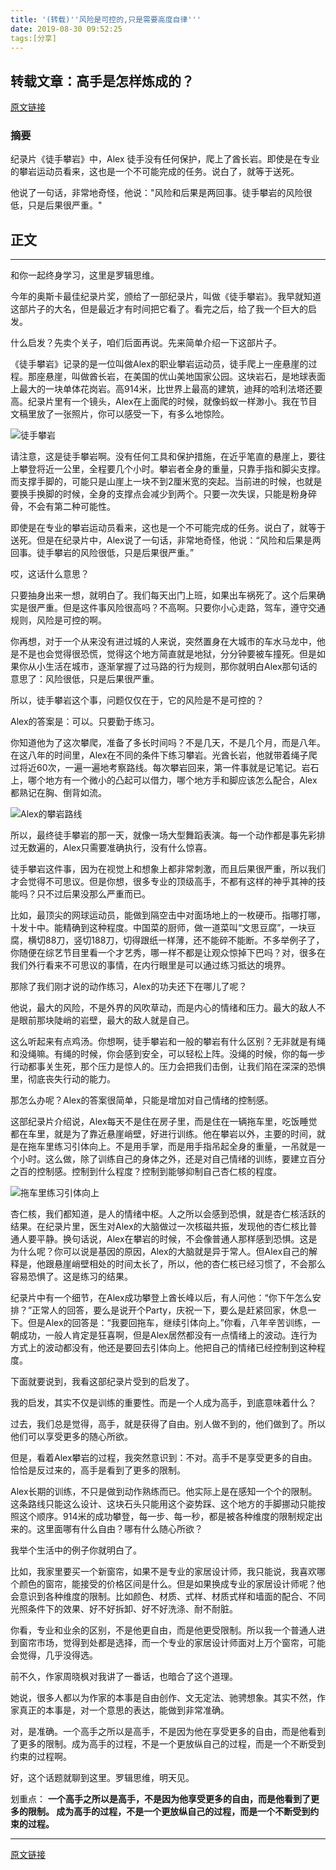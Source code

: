 ```yaml
---
title: '(转载)''风险是可控的,只是需要高度自律'''
date: 2019-08-30 09:52:25
tags:[分享]
---
```


## 转载文章：高手是怎样炼成的？
[原文链接](http://jsomers.net/blog/speed-matters)

### 摘要
纪录片《徒手攀岩》中，Alex 徒手没有任何保护，爬上了酋长岩。即使是在专业的攀岩运动员看来，这也是一个不可能完成的任务。说白了，就等于送死。

他说了一句话，非常地奇怪，他说："风险和后果是两回事。徒手攀岩的风险很低，只是后果很严重。"

<!-- more -->

## 正文
----
和你一起终身学习，这里是罗辑思维。

今年的奥斯卡最佳纪录片奖，颁给了一部纪录片，叫做《徒手攀岩》。我早就知道这部片子的大名，但是最近才有时间把它看了。看完之后，给了我一个巨大的启发。

什么启发？先卖个关子，咱们后面再说。先来简单介绍一下这部片子。

《徒手攀岩》记录的是一位叫做Alex的职业攀岩运动员，徒手爬上一座悬崖的过程。那座悬崖，叫做酋长岩，在美国的优山美地国家公园。这块岩石，是地球表面上最大的一块单体花岗岩。高914米，比世界上最高的建筑，迪拜的哈利法塔还要高。纪录片里有一个镜头，Alex在上面爬的时候，就像蚂蚁一样渺小。我在节目文稿里放了一张照片，你可以感受一下，有多么地惊险。

![徒手攀岩](http://www.luojiji.com/data/attachment/forum/201905/22/104231kxjjjjwxu9ajzphl.jpg "徒手攀岩")

请注意，这是徒手攀岩啊。没有任何工具和保护措施，在近乎笔直的悬崖上，要往上攀登将近一公里，全程要几个小时。攀岩者全身的重量，只靠手指和脚尖支撑。而支撑手脚的，可能只是山崖上一块不到2厘米宽的突起。当前进的时候，也就是要换手换脚的时候，全身的支撑点会减少到两个。只要一次失误，只能是粉身碎骨，不会有第二种可能性。

即使是在专业的攀岩运动员看来，这也是一个不可能完成的任务。说白了，就等于送死。但是在纪录片中，Alex说了一句话，非常地奇怪，他说：“风险和后果是两回事。徒手攀岩的风险很低，只是后果很严重。”

哎，这话什么意思？

只要抽身出来一想，就明白了。我们每天出门上班，如果出车祸死了。这个后果确实是很严重。但是这件事风险很高吗？不高啊。只要你小心走路，驾车，遵守交通规则，风险是可控的啊。

你再想，对于一个从来没有进过城的人来说，突然置身在大城市的车水马龙中，他是不是也会觉得很恐慌，觉得这个地方简直就是地狱，分分钟要被车撞死。但是如果你从小生活在城市，逐渐掌握了过马路的行为规则，那你就明白Alex那句话的意思了：风险很低，只是后果很严重。

所以，徒手攀岩这个事，问题仅仅在于，它的风险是不是可控的？

Alex的答案是：可以。只要勤于练习。

你知道他为了这次攀爬，准备了多长时间吗？不是几天，不是几个月，而是八年。在这八年的时间里，Alex在不同的条件下练习攀岩。光酋长岩，他就带着绳子爬过将近60次，一遍一遍地考察路线。每次攀岩回来，第一件事就是记笔记。岩石上，哪个地方有一个微小的凸起可以借力，哪个地方手和脚应该怎么配合，Alex都熟记在胸、倒背如流。

![Alex的攀岩路线](http://www.luojiji.com/data/attachment/forum/201905/22/104302ifb8aoxtmopkkgf0.jpg "Alex的攀岩路线")

所以，最终徒手攀岩的那一天，就像一场大型舞蹈表演。每一个动作都是事先彩排过无数遍的，Alex只需要准确执行，没有什么惊喜。

徒手攀岩这件事，因为在视觉上和想象上都非常刺激，而且后果很严重，所以我们才会觉得不可思议。但是你想，很多专业的顶级高手，不都有这样的神乎其神的技能吗？只不过后果没那么严重而已。

比如，最顶尖的网球运动员，能做到隔空击中对面场地上的一枚硬币。指哪打哪，十发十中。能精确到这种程度。中国菜的厨师，做一道菜叫“文思豆腐”，一块豆腐，横切88刀，竖切188刀，切得跟纸一样薄，还不能碎不能断。不多举例子了，你随便在综艺节目里看一个才艺秀，哪一样不都是让观众惊掉下巴吗？对，很多在我们外行看来不可思议的事情，在内行眼里是可以通过练习抵达的境界。

那除了我们刚才说的动作练习，Alex的功夫还下在哪儿了呢？

他说，最大的风险，不是外界的风吹草动，而是内心的情绪和压力。最大的敌人不是眼前那块陡峭的岩壁，最大的敌人就是自己。

这么听起来有点鸡汤。你想啊，徒手攀岩和一般的攀岩有什么区别？无非就是有绳和没绳嘛。有绳的时候，你会感到安全，可以轻松上阵。没绳的时候，你的每一步行动都事关生死，那个压力是惊人的。压力会把我们击倒，让我们陷在深深的恐惧里，彻底丧失行动的能力。

那怎么办呢？Alex的答案很简单，只能是增加对自己情绪的控制感。

这部纪录片介绍说，Alex每天不是住在房子里，而是住在一辆拖车里，吃饭睡觉都在车里，就是为了靠近悬崖峭壁，好进行训练。他在攀岩以外，主要的时间，就是在拖车里练习引体向上。不是用手掌，而是用手指吊起全身的重量，一吊就是一个小时。这么做，除了训练自己的身体之外，还是对自己情绪的训练，要建立百分之百的控制感。控制到什么程度？控制到能够抑制自己杏仁核的程度。


![拖车里练习引体向上](http://www.luojiji.com/data/attachment/forum/201905/22/104340tx1v2228za8f1kx8.jpg "拖车里练习引体向上")

杏仁核，我们都知道，是人的情绪中枢。人之所以会感到恐惧，就是杏仁核活跃的结果。在纪录片里，医生对Alex的大脑做过一次核磁共振，发现他的杏仁核比普通人要平静。换句话说，Alex在攀岩的时候，不会像普通人那样感到恐惧。这是为什么呢？你可以说是基因的原因，Alex的大脑就是异于常人。但Alex自己的解释是，他跟悬崖峭壁相处的时间太长了，所以，他的杏仁核已经习惯了，不会那么容易恐惧了。这是练习的结果。

纪录片中有一个细节，在Alex成功攀登上酋长峰以后，有人问他：“你下午怎么安排？”正常人的回答，要么是说开个Party，庆祝一下，要么是赶紧回家，休息一下。但是Alex的回答是：“我要回拖车，继续引体向上。”你看，八年辛苦训练，一朝成功，一般人肯定是狂喜啊，但是Alex居然都没有一点情绪上的波动。连行为方式上的波动都没有，他还是要回去引体向上。他把自己的情绪已经控制到这种程度。

下面就要说到，我看这部纪录片受到的启发了。

我的启发，其实不仅是训练的重要性。而是一个人成为高手，到底意味着什么？

过去，我们总是觉得，高手，就是获得了自由。别人做不到的，他们做到了。所以他们可以享受更多的随心所欲。

但是，看着Alex攀岩的过程，我突然意识到：不对。高手不是享受更多的自由。恰恰是反过来的，高手是看到了更多的限制。

Alex长期的训练，不只是做到动作熟练而已。他实际上是在感知一个个的限制。这条路线只能这么设计、这块石头只能用这个姿势踩、这个地方的手脚挪动只能按照这个顺序。914米的成功攀登，每一步、每一秒，都是被各种维度的限制规定出来的。这里面哪有什么自由？哪有什么随心所欲？

我举个生活中的例子你就明白了。

比如，我家里要买一个新窗帘，如果不是专业的家居设计师，我只能说，我喜欢哪个颜色的窗帘，能接受的价格区间是什么。但是如果换成专业的家居设计师呢？他会意识到各种维度的限制。比如颜色、材质、式样、材质式样和墙面的配合、不同光照条件下的效果、好不好拆卸、好不好洗涤、耐不耐脏。

你看，专业和业余的区别，不是他更自由，而是他更受限制。所以我一个普通人进到窗帘市场，觉得到处都是选择，而一个专业的家居设计师面对上万个窗帘，可能会觉得，几乎没得选。

前不久，作家周晓枫对我讲了一番话，也暗合了这个道理。

她说，很多人都以为作家的本事是自由创作、文无定法、驰骋想象。其实不然，作家真正的本事是，对一个意思的表达，能做到非常准确。

对，是准确。一个高手之所以是高手，不是因为他在享受更多的自由，而是他看到了更多的限制。成为高手的过程，不是一个更放纵自己的过程，而是一个不断受到约束的过程啊。

好，这个话题就聊到这里。罗辑思维，明天见。

划重点：
**一个高手之所以是高手，不是因为他享受更多的自由，而是他看到了更多的限制。 成为高手的过程，不是一个更放纵自己的过程，而是一个不断受到约束的过程。**

----

[原文链接](http://jsomers.net/blog/speed-matters)







